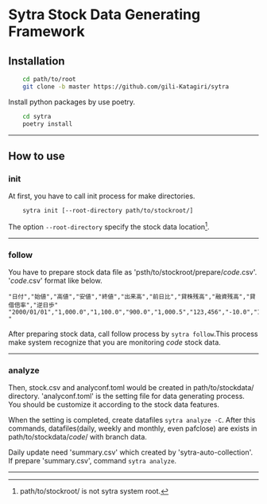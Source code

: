 # Sytra Stock Data Generating Framework
## Installation
```bash
    cd path/to/root
    git clone -b master https://github.com/gili-Katagiri/sytra
```

Install python packages by use poetry.
```bash
    cd sytra
    poetry install
```
---
## How to use
### init
At first, you have to call init process for make directories. 
```
    sytra init [--root-directory path/to/stockroot/]
```
The option `--root-directory` specify the stock data location[^1].
[^1]:path/to/stockroot/ is not sytra system root.
---

### follow
You have to prepare stock data file as 'psth/to/stockroot/prepare/*code*.csv'.
'*code*.csv' format like below.
```
"日付","始値","高値","安値","終値","出来高","前日比","貸株残高","融資残高","貸借倍率","逆日歩"
"2000/01/01","1,000.0","1,100.0","900.0","1,000.5","123,456","-10.0","100","0","0.00","-"
```
After preparing stock data, call follow process by `sytra follow`.This process make system recognize that you are monitoring *code* stock data.

---
### analyze
Then, stock.csv and analyconf.toml would be created in path/to/stockdata/ directory. 'analyconf.toml' is the setting file for data generating process. You should be customize it according to the stock data features.

When the setting is completed, create datafiles `sytra analyze -C`. 
After this commands, datafiles(daily, weekly and monthly, even pafclose) are exists in path/to/stockdata/*code*/ with branch data. 

Daily update need 'summary.csv' which created by 'sytra-auto-collection'. If prepare 'summary.csv', command `sytra analyze`.

---
